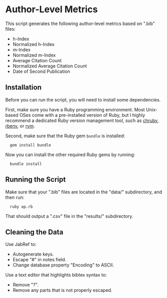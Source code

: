 # Author-Level Metrics

This script generates the following author-level metrics based on ".bib" files:
* h-Index
* Normalized h-Index
* m-Index
* Normalized m-Index
* Average Citation Count
* Normalized Average Citation Count
* Date of Second Publication

## Installation

Before you can run the script, you will need to install some dependencies.

First, make sure you have a Ruby programming environment. Most Unix-based OSes come with a pre-installed version of Ruby, but I highly recommend a dedicated Ruby version management tool, such as [chruby](https://github.com/postmodern/chruby), [rbenv](https://github.com/sstephenson/rbenv), or [rvm](https://rvm.io/).

Second, make sure that the Ruby gem `bundle` is installed:
```
  gem install bundle
```

Now you can install the other required Ruby gems by running:
```
  bundle install
```

## Running the Script

Make sure that your ".bib" files are located in the "data/" subdirectory, and then run:
```
  ruby ap.rb
```
That should output a ".csv" file in the "results/" subdirectory.

## Cleaning the Data

Use JabRef to:
* Autogenerate keys.
* Escape "#" in notes field.
* Change database property "Encoding" to ASCII.

Use a text editor that highlights bibtex syntax to:
* Remove "?".
* Remove any parts that is not properly escaped.
